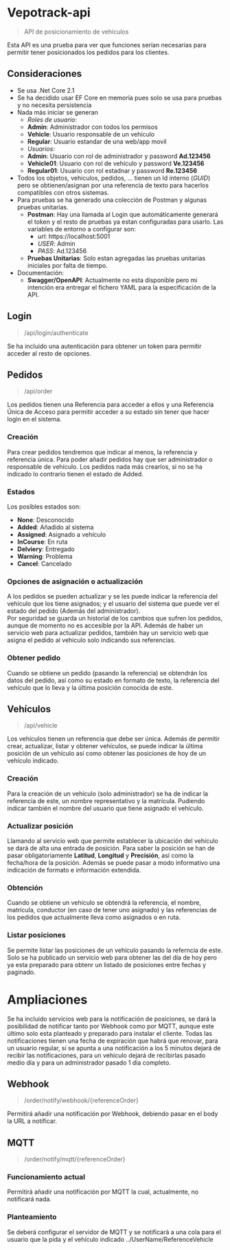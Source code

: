 # Vepotrack-api
> API de posicionamiento de vehiculos

Esta API es una prueba para ver que funciones serían necesarias para permitir tener posicionados los pedidos para los clientes.

## Consideraciones
+ Se usa .Net Core 2.1
+ Se ha decidido usar EF Core en memoría pues solo se usa para pruebas y no necesita persistencia
+ Nada más iniciar se generan
  + *Roles de usuario*:
   + **Admin**: Administrador con todos los permisos
   + **Vehicle**: Usuario responsable de un vehículo
   + **Regular**: Usuario estandar de una web/app movil
  + *Usuarios*: 
   + **Admin**: Usuario con rol de administrador y password **Ad.123456**
   + **Vehicle01**: Usuario con rol de vehículo y password **Ve.123456**
   + **Regular01**: Usuario con rol estadnar y password **Re.123456**
+ Todos los objetos, vehiculos, pedidos, ... tienen un Id interno (*GUID*) pero se obtienen/asignan por una referencia de texto para hacerlos compatibles con otros sistemas.  
+ Para pruebas se ha generado una colección de Postman y algunas pruebas unitarias.
  + **Postman**: Hay una llamada al Login que automáticamente generará el token y el resto de pruebas ya estan configuradas para usarlo. 
  Las variables de entorno a configurar son:  
    + *url*: https://localhost:5001
    + *USER*: Admin
    + *PASS*: Ad.123456
  + **Pruebas Unitarias**: Solo estan agregadas las pruebas unitarias iniciales por falta de tiempo.
+ Documentación:
  + **Swagger/OpenAPI**: Actualmente no esta disponible pero mi intención era entregar el fichero YAML para la especificación de la API.

## Login
> /api/login/authenticate

Se ha incluido una autenticación para obtener un token para permitir acceder al resto de opciones.  
## Pedidos
> /api/order

Los pedidos tienen una Referencia para acceder a ellos y una Referencia Única de Acceso para permitir acceder a su estado sin tener que hacer login en el sistema. 
### Creación
Para crear pedidos tendremos que indicar al menos, la referencia y referencia única. 
Para poder añadir pedidos hay que ser administrador o responsable de vehículo.
Los pedidos nada más crearlos, si no se ha indicado lo contrario tienen el estado de Added. 
### Estados
Los posibles estados son:
+ **None**: Desconocido 
+ **Added**: Añadido al sistema
+ **Assigned**: Asignado a vehículo
+ **InCourse**: En ruta
+ **Delviery**: Entregado
+ **Warning**: Problema
+ **Cancel**: Cancelado
### Opciones de asignación o actualización
A los pedidos se pueden actualizar y se les puede indicar la referencia del vehículo que los tiene asignados; y el usuario del sistema que puede ver el estado del pedido (Además del administrador).  
Por seguridad se guarda un historial de los cambios que sufren los pedidos, aunque de momento no es accesible por la API.
Además de haber un servicio web para actualizar pedidos, también hay un servicio web que asigna el pedido al vehiculo solo indicando sus referencias. 
### Obtener pedido
Cuando se obtiene un pedido (pasando la referencia) se obtendrán los datos del pedido, así como su estado en formato de texto, la referencia del vehículo que lo lleva y la última posición conocida de este.

## Vehículos
> /api/vehicle

Los vehículos tienen un referencia que debe ser única. Además de permitir crear, actualizar, listar y obtener vehículos, se puede indicar la última posición de un vehículo así como obtener las posiciones de hoy de un vehículo indicado.
### Creación
Para la creación de un vehículo (solo administrador) se ha de indicar la referencia de este, un nombre representativo y la matrícula. 
Pudiendo indicar también el nombre del usuario que tiene asignado el vehículo.  
### Actualizar posición
Llamando al servicio web que permite establecer la ubicación del vehículo se dará de alta una entrada de posición. Para saber la posición se han de pasar obligatoriamente **Latitud**, **Longitud** y **Precisión**, así como la fecha/hora de la posición. Además se puede pasar a modo informativo una indicación de formato e información extendida.   
### Obtención 
Cuando se obtiene un vehículo se obtendrá la referencia, el nombre, matrícula, conductor (en caso de tener uno asignado) y las referencias de los pedidos que actualmente lleva como asignados o en ruta. 
### Listar posiciones
Se permite listar las posiciones de un vehículo pasando la referncia de este. Solo se ha publicado un servicio web para obtener las del día de hoy pero ya esta preparado para obtenr un listado de posiciones entre fechas y paginado. 

# Ampliaciones
Se ha incluido servicios web para la notificación de posiciones, se dará la posibilidad de notificar tanto por Webhook como por MQTT, aunque este último solo esta planteado y preparado para instalar el cliente. 
Todas las notificaciones tienen una fecha de expiración que habrá que renovar, para un usuario regular, si se apunta a una notificación a los 5 minutos dejará de recibir las notificaciones, para un vehículo dejará de recibirlas pasado medio día y para un administrador pasado 1 día completo.

## Webhook
> /order/notify/webhook/{referenceOrder}

Permitirá añadir una notificación por Webhook, debiendo pasar en el body la URL a notificar. 

## MQTT
> /order/notify/mqtt/{referenceOrder}

### Funcionamiento actual 

Permitirá añadir una notificación por MQTT la cual, actualmente, no notificará nada. 

### Planteamiento

Se deberá configurar el servidor de MQTT y se notificará a una cola para el usuario que la pida y el vehículo indicado ../UserName/ReferenceVehicle 
